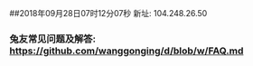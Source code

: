 ##2018年09月28日07时12分07秒 新址: 104.248.26.50
### 兔友常见问题及解答: https://github.com/wanggonging/d/blob/w/FAQ.md
